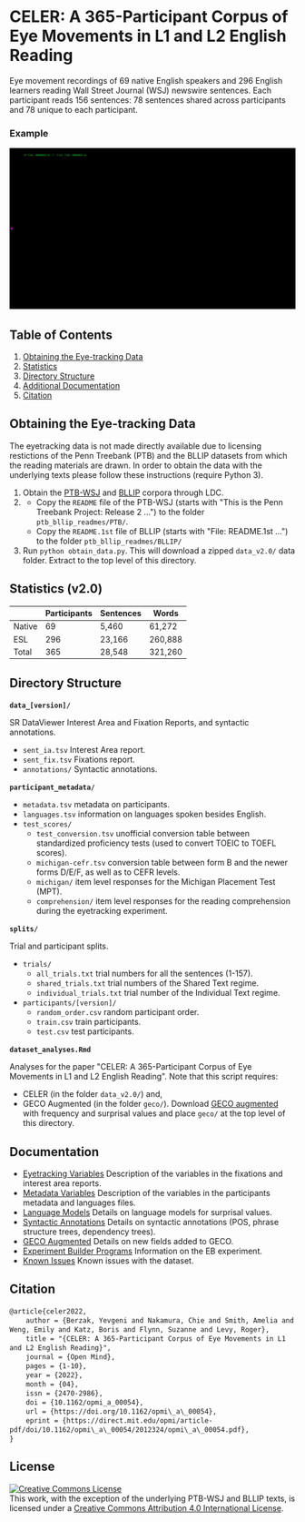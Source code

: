 # CELER: A 365-Participant Corpus of Eye Movements in L1 and L2 English Reading

Eye movement recordings of 69 native English speakers and 296 English learners reading Wall Street Journal (WSJ) newswire sentences. Each participant reads 156 sentences: 78 sentences shared across participants and 78 unique to each participant.

### Example

![](full_trial.gif)


## Table of Contents

1. [Obtaining the Eye-tracking Data](#obtaining)    
2. [Statistics](#statistics)  
3. [Directory Structure](#files)
4. [Additional Documentation](#docs)
5. [Citation](#cite)

<a name="obtaining">

## Obtaining the Eye-tracking Data 

</a>

The eyetracking data is not made directly available due to licensing restictions of the Penn Treebank (PTB) and the BLLIP datasets from which the reading materials are drawn. In order to obtain the data with the underlying texts please follow these instructions (require Python 3).

1. Obtain the [PTB-WSJ](https://catalog.ldc.upenn.edu/LDC95T7) and [BLLIP](https://catalog.ldc.upenn.edu/LDC2000T43) corpora through LDC.
2. - Copy the `README` file of the PTB-WSJ (starts with "This is the Penn Treebank Project: Release 2 ...") to the folder `ptb_bllip_readmes/PTB/`. 
   - Copy the `README.1st` file of BLLIP (starts with "File:  README.1st ...") to the folder `ptb_bllip_readmes/BLLIP/`
3. Run `python obtain_data.py`. This will download a zipped `data_v2.0/` data folder. Extract to the top level of this directory.

<a name="statistics">

## Statistics (v2.0)

</a>

|         | Participants | Sentences | Words   |
| ---     | ---          | ---       | ---     |
| Native  | 69           | 5,460     | 61,272  |
| ESL     | 296          | 23,166    | 260,888 |
| Total   | 365          | 28,548    | 321,260 |

<a name="files">

## Directory Structure 

</a>

**`data_[version]/`**

SR DataViewer Interest Area and Fixation Reports, and syntactic annotations. 

- `sent_ia.tsv` Interest Area report.  
- `sent_fix.tsv` Fixations report. 
- `annotations/` Syntactic annotations.

**`participant_metadata/`**

- `metadata.tsv` metadata on participants.
- `languages.tsv` information on languages spoken besides English.
- `test_scores/`
    - `test_conversion.tsv` unofficial conversion table between standardized proficiency tests (used to convert TOEIC to TOEFL scores).
    - `michigan-cefr.tsv` conversion table between form B and the newer forms D/E/F, as well as to CEFR levels.
    - `michigan/` item level responses for the Michigan Placement Test (MPT).   
    - `comprehension/` item level responses for the reading comprehension during the eyetracking experiment.  

**`splits/`**

Trial and participant splits.

- `trials/`
    - `all_trials.txt` trial numbers for all the sentences (1-157).
    - `shared_trials.txt` trial numbers of the Shared Text regime.
    - `individual_trials.txt` trial number of the Individual Text regime.
- `participants/[version]/`
    - `random_order.csv` random participant order.
    - `train.csv` train participants.
    - `test.csv` test participants.

<a name="docs">

**`dataset_analyses.Rmd`**

Analyses for the paper "CELER: A 365-Participant Corpus of Eye Movements in L1 and L2 English Reading".
Note that this script requires:
- CELER (in the folder `data_v2.0/`) and, 
- GECO Augmented (in the folder `geco/`). Download [GECO augmented](https://drive.google.com/file/d/1T4qgbwPkdzYmTvIqMUGJlvY-v22Ifinx/view?usp=sharing) with frequency and surprisal values and place `geco/` at the top level of this directory.

## Documentation

</a>

- [Eyetracking Variables](documentation/data_variables.md) Description of the variables in the fixations and interest area reports.
- [Metadata Variables](documentation/metadata_variables.md) Description of the variables in the participants metadata and languages files.
- [Language Models](documentation/language_models.md) Details on language models for surprisal values.
- [Syntactic Annotations](documentation/syntactic_annotations.md) Details on syntactic annotations (POS, phrase structure trees, dependency trees).
- [GECO Augmented](documentation/geco_augmented.md) Details on new fields added to GECO.
- [Experiment Builder Programs](documentation/EB_programs.md) Information on the EB experiment.
- [Known Issues](documentation/known_issues.md) Known issues with the dataset.

<a name="cite">

## Citation

```
@article{celer2022,
    author = {Berzak, Yevgeni and Nakamura, Chie and Smith, Amelia and Weng, Emily and Katz, Boris and Flynn, Suzanne and Levy, Roger},
    title = "{CELER: A 365-Participant Corpus of Eye Movements in L1 and L2 English Reading}",
    journal = {Open Mind},
    pages = {1-10},
    year = {2022},
    month = {04},
    issn = {2470-2986},
    doi = {10.1162/opmi_a_00054},
    url = {https://doi.org/10.1162/opmi\_a\_00054},
    eprint = {https://direct.mit.edu/opmi/article-pdf/doi/10.1162/opmi\_a\_00054/2012324/opmi\_a\_00054.pdf},
}
```

## License
<a rel="license" href="http://creativecommons.org/licenses/by/4.0/"><img alt="Creative Commons License" style="border-width:0" src="https://i.creativecommons.org/l/by/4.0/88x31.png" /></a><br />This work, with the exception of the underlying PTB-WSJ and BLLIP texts, is licensed under a <a rel="license" href="http://creativecommons.org/licenses/by/4.0/">Creative Commons Attribution 4.0 International License</a>.

</a>
